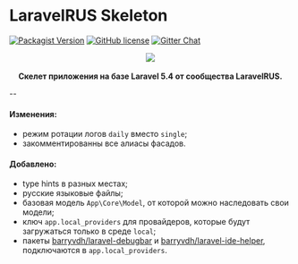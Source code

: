 # LaravelRUS Skeleton
[![Packagist Version](https://img.shields.io/packagist/v/laravelrus/skeleton.svg)](https://packagist.org/packages/laravelrus/skeleton)
[![GitHub license](https://img.shields.io/badge/license-MIT-blue.svg)](https://packagist.org/packages/laravelrus/skeleton)
[![Gitter Chat](https://img.shields.io/badge/Laravel-RUS-red.svg)](https://gitter.im/LaravelRUS/chat)

<p align="center">
    <img src="https://avatars3.githubusercontent.com/u/5966874?v=3&s=200"><br><br>
    <strong>Скелет приложения на базе Laravel 5.4 от сообщества LaravelRUS.</strong><br>
</p>

--

#### Изменения:

* режим ротации логов `daily` вместо `single`;
* закомментированны все алиасы фасадов.

#### Добавлено:

* type hints в разных местах;
* русские языковые файлы;
* базовая модель `App\Core\Model`, от которой можно наследовать свои модели;
* ключ `app.local_providers` для провайдеров, которые будут загружаться только в среде `local`;
* пакеты [barryvdh/laravel-debugbar](https://github.com/barryvdh/laravel-debugbar) и [barryvdh/laravel-ide-helper](https://github.com/barryvdh/laravel-ide-helper), подключаются в `app.local_providers`.
